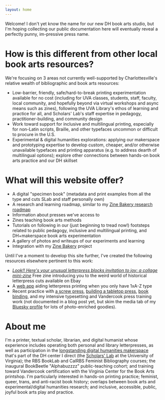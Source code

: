 ```yaml
---
layout: home
---
```

Welcome! I don't yet know the name for our new DH book arts studio, but I'm hoping collecting our public documentation here will eventually reveal a perfectly punny, im-pressive press name.

# How is this different from other local book arts resources?
We're focusing on 3 areas not currently well-supported by Charlottesville's relative wealth of bibliographic and book arts resources:
* Low-barrier, friendly, safe/hard-to-break printing experimentation available for no cost (including for UVA classes, students, staff, faculty, local community, and hopefully beyond via virtual workshops and async means such as zines), following the UVA Library's ethos of learning and practice for all, and Scholars' Lab's staff expertise in pedagogy, practitioner-building, and community design
* Work toward support for inclusive and multilingual printing, especially for non-Latin scripts, Braille, and other typefaces uncommon or difficult to procure in the U.S.
* Experimental & digital humanities explorations: applying our makerspace and prototyping expertise to develop custom, cheaper, and/or otherwise unavailable typefaces and printing apparatus (e.g. to address dearth of multilingual options); explore other connections between hands-on book arts practice and our DH skillset

# What will this website offer?
* A digital "specimen book" (metadata and print examples from all the type and cuts SLab and staff personally own)
* A research and learning roadmap, similar to my [Zine Bakery research roadmap](https://literaturegeek.com/2024/08/18/zine-bakery-research-roadmap)
* Information about presses we've access to
* Zines teaching book arts methods
* Tutorials on following in our (just beginning to tread now!) footsteps related to public pedagogy, inclusive and multilingual printing, and DH+makerspace book arts experimentation
* A gallery of photos and writeups of our experiments and learning
* Integration with my [Zine Bakery](https://zinebakery.com) project

Until I've a moment to develop this site further, I've created the following resources elsewhere pertinent to this work:
* *[Look!! Here's your unusual letterpress blocks invitation to joy: a collage mini-zine](https://zinebakery.com/homemade-zines/hand-pie-1-weirdletterpressblocks)* Free zine introducing you to the weird world of historical letterpress cuts available on Ebay
* A [web app](https://amandavisconti.github.io/limitedletterpress/) aiding letterpress printing when you only have 1xA-Z type
* Recent practice with [a screw press](https://literaturegeek.com/made/2024/11/02/M-bookbeetle-screw-letterpress-intensive-training.html), [building a tabletop press](https://literaturegeek.com/made/2024/10/26/M-provisional-letterpress-building.html), [book binding](https://literaturegeek.com/made/2024/10/25/M-bookbinding-hobonichi-techno-notebook.html), and my intensive typesetting and Vandercook press training work (not documented in a blog post yet, but skim the media tab of my [Bluesky profile](https://bsky.app/profile/literaturegeek.bsky.social) for lots of photo-enriched goodies).

# About me
I'm a printer, textual scholar, librarian, and digital humanist whose experience includes operating both personal and library letterpresses, as well as participation in the [longstanding digital humanities makerspace](https://scholarslab.org/makerspace) that's part of the DH center I direct (the [Scholars' Lab](https://scholarslab.org) at the University of Virginia); the RBS BookLab and CalRBS Feminist Bibliography courses; the inaugural BookBeetle "Alphabuzzzz" public-teaching cohort; and training toward Vandercook certification with the Virginia Center for the Book Arts printshop. I'm particularly interested in hands-on printing practice; feminist, queer, trans, and anti-racist book history; overlaps between book arts and experimental/digital humanities research; and inclusive, accessible, public, joyful book arts play and practice.
